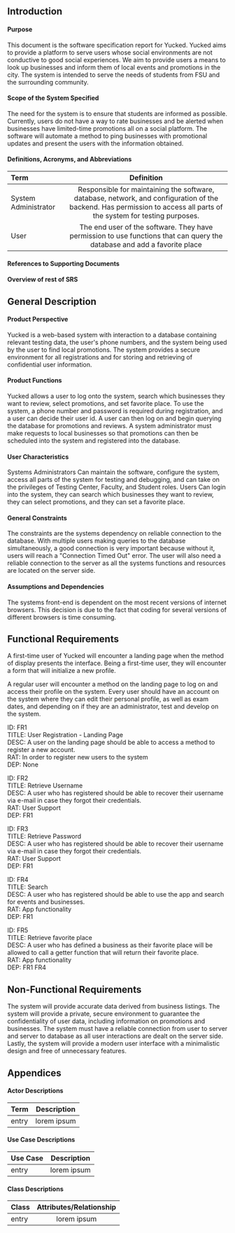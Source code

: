 ## Introduction
#### Purpose
This document is the software specification report for Yucked. Yucked aims to provide a platform to serve users whose social environments are not conductive to good social experiences. We aim to provide users a means to look up businesses and inform them of local events and promotions in the city. The system is intended to serve the needs of students from FSU and the surrounding community.
#### Scope of the System Specified
The need for the system is to ensure that students are informed as possible. Currently, users do not have a way to rate businesses and be alerted when businesses have limited-time promotions all on a social platform. The software will automate a method to ping businesses with promotional updates and present the users with the information obtained.
#### Definitions, Acronyms, and Abbreviations
| Term | Definition |
|:--------|:-------:|
| System Administrator | Responsible for maintaining the software, database, network, and configuration of the backend. Has permission to access all parts of the system for testing purposes.|
| User | The end user of the software. They have permission to use functions that can query the database and add a favorite place |
#### References to Supporting Documents
#### Overview of rest of SRS
## General Description
#### Product Perspective
Yucked is a web-based system with interaction to a database containing relevant testing data, the user's phone numbers, and the system being used by the user to find local promotions. The system provides a secure environment for all registrations and for storing and retrieving of confidential user information.
#### Product Functions
Yucked allows a user to log onto the system, search which businesses they want to review, select promotions, and set favorite place. To use the system, a phone number and password is required during registration, and a user can decide their user id. A user can then log on and begin querying the database for promotions and reviews. A system administrator must make requests to local businesses so that promotions can then be scheduled into the system and registered into the database.
#### User Characteristics
Systems Administrators
Can maintain the software, configure the system, access all parts of the system for testing and debugging, and can take on the privileges of Testing Center, Faculty, and Student roles.
Users
Can login into the system, they can search which businesses they want to review, they can select promotions, and they can set a favorite place.
#### General Constraints
The constraints are the systems dependency on reliable connection to the database. With multiple users making queries to the database simultaneously, a good connection is very important because without it, users will reach a "Connection Timed Out" error. The user will also need a reliable connection to the server as all the systems functions and resources are located on the server side.
#### Assumptions and Dependencies
The systems front-end is dependent on the most recent versions of internet browsers. This decision is due to the fact that coding for several versions of different browsers is time consuming.
## Functional Requirements
A first-time user of Yucked will encounter a landing page when the method of display presents the interface. Being a first-time user, they will encounter a form that will initialize a new profile.

A regular user will encounter a method on the landing page to log on and access their profile on the system. Every user should have an account on the system where they can edit their personal profile, as well as exam dates, and depending on if they are an administrator, test and develop on the system.

ID: FR1  
TITLE: User Registration - Landing Page  
DESC: A user on the landing page should be able to access a method to register a new account.  
RAT: In order to register new users to the system  
DEP: None


ID: FR2  
TITLE: Retrieve Username  
DESC: A user who has registered should be able to recover their username via e-mail in case they forgot their credentials.  
RAT: User Support  
DEP: FR1


ID: FR3  
TITLE: Retrieve Password  
DESC: A user who has registered should be able to recover their username via e-mail in case they forgot their credentials.  
RAT: User Support  
DEP: FR1

ID: FR4  
TITLE: Search  
DESC: A user who has registered should be able to use the app and search for events and businesses.  
RAT: App functionality  
DEP: FR1

ID: FR5  
TITLE: Retrieve favorite place  
DESC: A user who has defined a business as their favorite place will be allowed to call a getter function that will return their favorite place.  
RAT: App functionality  
DEP: FR1 FR4

## Non-Functional Requirements
The system will provide accurate data derived from business listings. The system will provide a private, secure environment to guarantee the confidentiality of user data, including information on promotions and businesses. The system must have a reliable connection from user to server and server to database as all user interactions are dealt on the server side. Lastly, the system will provide a modern user interface with a minimalistic design and free of unnecessary features.
## Appendices
#### Actor Descriptions

| Term | Description |
|:--------|:-------:|
| entry | lorem ipsum|

#### Use Case Descriptions

| Use Case | Description |
|:--------|:-------:|
| entry | lorem ipsum|

#### Class Descriptions

| Class | Attributes/Relationship |
|:--------|:-------:|
| entry | lorem ipsum|
